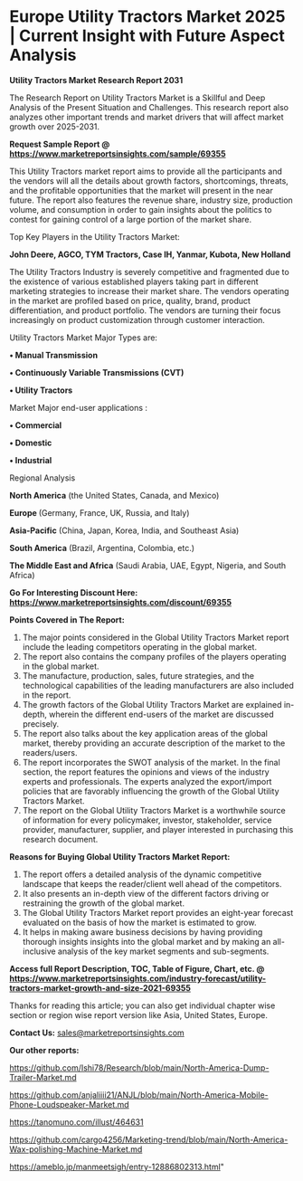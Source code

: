  # Europe Utility Tractors Market 2025 | Current Insight with Future Aspect Analysis

<strong>Utility Tractors Market Research Report 2031</strong>

The Research Report on Utility Tractors Market is a Skillful and Deep Analysis of the Present Situation and Challenges. This research report also analyzes other important trends and market drivers that will affect market growth over 2025-2031.

<strong>Request Sample Report @ <a href=https://www.marketreportsinsights.com/sample/69355>https://www.marketreportsinsights.com/sample/69355</a></strong>

This Utility Tractors market report aims to provide all the participants and the vendors will all the details about growth factors, shortcomings, threats, and the profitable opportunities that the market will present in the near future. The report also features the revenue share, industry size, production volume, and consumption in order to gain insights about the politics to contest for gaining control of a large portion of the market share.

Top Key Players in the Utility Tractors Market:

<strong>John Deere, AGCO, TYM Tractors, Case IH, Yanmar, Kubota, New Holland</strong>

The Utility Tractors Industry is severely competitive and fragmented due to the existence of various established players taking part in different marketing strategies to increase their market share. The vendors operating in the market are profiled based on price, quality, brand, product differentiation, and product portfolio. The vendors are turning their focus increasingly on product customization through customer interaction.

Utility Tractors Market Major Types are:

<strong>• Manual Transmission

• Continuously Variable Transmissions (CVT)

• Utility Tractors</strong>

Market Major end-user applications :

<strong>• Commercial

• Domestic

• Industrial</strong>

Regional Analysis

</u><strong><b>North America</b></strong> (the United States, Canada, and Mexico)

<strong><b>Europe </b></strong>(Germany, France, UK, Russia, and Italy)

<strong><b>Asia-Pacific</b></strong> (China, Japan, Korea, India, and Southeast Asia)

<strong><b>South America</b></strong> (Brazil, Argentina, Colombia, etc.)

<strong><b>The Middle East and Africa</b></strong> (Saudi Arabia, UAE, Egypt, Nigeria, and South Africa)

<strong>Go For Interesting Discount Here: <a href=https://www.marketreportsinsights.com/discount/69355>https://www.marketreportsinsights.com/discount/69355</a></strong>

<strong>Points Covered in The Report:</strong>
<ol>
  <li>The major points considered in the Global Utility Tractors Market report include the leading competitors operating in the global market.</li>
  <li>The report also contains the company profiles of the players operating in the global market.</li>
  <li>The manufacture, production, sales, future strategies, and the technological capabilities of the leading manufacturers are also included in the report.</li>
  <li>The growth factors of the Global Utility Tractors Market are explained in-depth, wherein the different end-users of the market are discussed precisely.</li>
  <li>The report also talks about the key application areas of the global market, thereby providing an accurate description of the market to the readers/users.</li>
  <li>The report incorporates the SWOT analysis of the market. In the final section, the report features the opinions and views of the industry experts and professionals. The experts analyzed the export/import policies that are favorably influencing the growth of the Global Utility Tractors Market.</li>
  <li>The report on the Global Utility Tractors Market is a worthwhile source of information for every policymaker, investor, stakeholder, service provider, manufacturer, supplier, and player interested in purchasing this research document.</li>
</ol>
<strong>Reasons for Buying Global Utility Tractors Market Report:</strong>

<ol>
  <li>The report offers a detailed analysis of the dynamic competitive landscape that keeps the reader/client well ahead of the competitors.</li>
  <li>It also presents an in-depth view of the different factors driving or restraining the growth of the global market.</li>
  <li>The Global Utility Tractors Market report provides an eight-year forecast evaluated on the basis of how the market is estimated to grow.</li>
  <li>It helps in making aware business decisions by having providing thorough insights insights into the global market and by making an all-inclusive analysis of the key market segments and sub-segments.</li>
</ol>
<strong>Access full Report Description, TOC, Table of Figure, Chart, etc. @ <a href=https://www.marketreportsinsights.com/industry-forecast/utility-tractors-market-growth-and-size-2021-69355>https://www.marketreportsinsights.com/industry-forecast/utility-tractors-market-growth-and-size-2021-69355</a></strong>


Thanks for reading this article; you can also get individual chapter wise section or region wise report version like Asia, United States, Europe.

<strong>Contact Us:</strong>
sales@marketreportsinsights.com

<strong>Our other reports:</strong>

<a href=https://github.com/Ishi78/Research/blob/main/North-America-Dump-Trailer-Market.md>https://github.com/Ishi78/Research/blob/main/North-America-Dump-Trailer-Market.md</a>

<a href=https://github.com/anjaliiii21/ANJL/blob/main/North-America-Mobile-Phone-Loudspeaker-Market.md>https://github.com/anjaliiii21/ANJL/blob/main/North-America-Mobile-Phone-Loudspeaker-Market.md</a>

<a href=https://tanomuno.com/illust/464631>https://tanomuno.com/illust/464631</a>

<a href=https://github.com/cargo4256/Marketing-trend/blob/main/North-America-Wax-polishing-Machine-Market.md>https://github.com/cargo4256/Marketing-trend/blob/main/North-America-Wax-polishing-Machine-Market.md</a>

<a href=https://ameblo.jp/manmeetsigh/entry-12886802313.html>https://ameblo.jp/manmeetsigh/entry-12886802313.html</a>"
